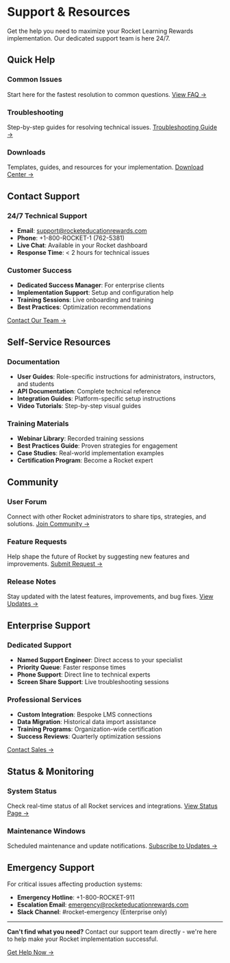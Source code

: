 # Support & Resources

Get the help you need to maximize your Rocket Learning Rewards implementation. Our dedicated support team is here 24/7.

## Quick Help

### Common Issues
Start here for the fastest resolution to common questions.
[View FAQ →](faq.md)

### Troubleshooting  
Step-by-step guides for resolving technical issues.
[Troubleshooting Guide →](troubleshooting.md)

### Downloads
Templates, guides, and resources for your implementation.
[Download Center →](downloads.md)

## Contact Support

### 24/7 Technical Support
- **Email**: support@rocketeducationrewards.com
- **Phone**: +1-800-ROCKET-1 (762-5381)
- **Live Chat**: Available in your Rocket dashboard
- **Response Time**: < 2 hours for technical issues

### Customer Success
- **Dedicated Success Manager**: For enterprise clients
- **Implementation Support**: Setup and configuration help
- **Training Sessions**: Live onboarding and training
- **Best Practices**: Optimization recommendations

[Contact Our Team →](contact.md)

## Self-Service Resources

### Documentation
- **User Guides**: Role-specific instructions for administrators, instructors, and students
- **API Documentation**: Complete technical reference
- **Integration Guides**: Platform-specific setup instructions
- **Video Tutorials**: Step-by-step visual guides

### Training Materials
- **Webinar Library**: Recorded training sessions
- **Best Practices Guide**: Proven strategies for engagement
- **Case Studies**: Real-world implementation examples
- **Certification Program**: Become a Rocket expert

## Community

### User Forum
Connect with other Rocket administrators to share tips, strategies, and solutions.
[Join Community →](#)

### Feature Requests
Help shape the future of Rocket by suggesting new features and improvements.
[Submit Request →](#)

### Release Notes
Stay updated with the latest features, improvements, and bug fixes.
[View Updates →](#)

## Enterprise Support

### Dedicated Support
- **Named Support Engineer**: Direct access to your specialist
- **Priority Queue**: Faster response times
- **Phone Support**: Direct line to technical experts
- **Screen Share Support**: Live troubleshooting sessions

### Professional Services
- **Custom Integration**: Bespoke LMS connections
- **Data Migration**: Historical data import assistance
- **Training Programs**: Organization-wide certification
- **Success Reviews**: Quarterly optimization sessions

[Contact Sales →](contact.md)

## Status & Monitoring

### System Status
Check real-time status of all Rocket services and integrations.
[View Status Page →](#)

### Maintenance Windows
Scheduled maintenance and update notifications.
[Subscribe to Updates →](#)

## Emergency Support

For critical issues affecting production systems:
- **Emergency Hotline**: +1-800-ROCKET-911
- **Escalation Email**: emergency@rocketeducationrewards.com
- **Slack Channel**: #rocket-emergency (Enterprise only)

---

**Can't find what you need?** Contact our support team directly - we're here to help make your Rocket implementation successful.

[Get Help Now →](contact.md)